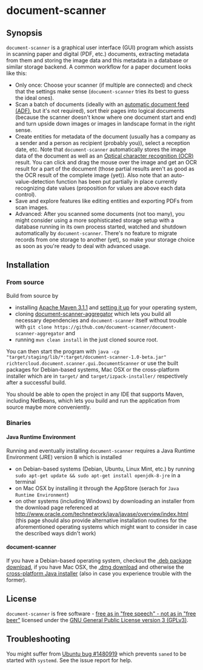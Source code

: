 # document-scanner

## Synopsis
`document-scanner` is a graphical user interface (GUI) program which assists in scanning paper and digital (PDF, etc.) documents, extracting metadata from them and storing the image data and this metadata in a database or similar storage backend. A common workflow for a paper document looks like this:

  * Only once: Choose your scanner (if multiple are connected) and check that the settings make sense (`document-scanner` tries its best to guess the ideal ones).
  * Scan a batch of documents (ideally with an [automatic document feed (ADF)](https://en.wikipedia.org/wiki/Automatic_document_feeder), but it's not required), sort their pages into logical documents (because the scanner doesn't know where one document start and end) and turn upside down images or images in landscape format in the right sense.
  * Create entities for metadata of the document (usually has a company as a sender and a person as recipient (probably you)), select a reception date, etc. Note that `document-scanner` automatically stores the image data of the document as well as an [Optical character recognition (OCR)](https://en.wikipedia.org/wiki/Optical_character_recognition) result. You can click and drag the mouse over the image and get an OCR result for a part of the document (those partial results aren't as good as the OCR result of the complete image (yet)). Also note that an auto-value-detection function has been put partially in place currently recognizing date values (proposition for values are above each data control).
  * Save and explore features like editing entities and exporting PDFs from scan images.
  * Advanced: After you scanned some documents (not too many), you might consider using a more sophisticated storage setup with a database running in its own process started, watched and shutdown automatically by `document-scanner`. There's no feature to migrate records from one storage to another (yet), so make your storage choice as soon as you're ready to deal with advanced usage.

## Installation
### From source
Build from source by

  * installing [Apache Maven 3.1.1](https://www.apache.org/dist/maven/binaries/apache-maven-3.1.1-bin.zip) and [setting it up](https://maven.apache.org/install.html) for your operating system,
  * cloning [document-scanner-aggregator](https://github.com/document-scanner/document-scanner-aggregator) which lets you build all necessary dependencies and `document-scanner` itself without trouble with `git clone https://github.com/document-scanner/document-scanner-aggregator` and
  * running `mvn clean install` in the just cloned source root.

You can then start the program with `java -cp "target/staging/lib/*:target/document-scanner-1.0-beta.jar" richtercloud.document.scanner.gui.DocumentScanner` or use the built packages for Debian-based systems, Mac OSX or the cross-platform installer which are in `target/` and `target/izpack-installer/` respectively after a successful build.

You should be able to open the project in any IDE that supports Maven, including NetBeans, which lets you build and run the application from source maybe more conveniently.

### Binaries
#### Java Runtime Environment
Running and eventually installing `document-scanner` requires a Java Runtime Environment (JRE) version 8 which is installed

  * on Debian-based systems (Debian, Ubuntu, Linux Mint, etc.) by running `sudo apt-get update && sudo apt-get install openjdk-8-jre` in a terminal
  * on Mac OSX by installing it through the AppStore (serach for `Java Runtime Environment`)
  * on other systems (including Windows) by downloading an installer from the download page referenced at http://www.oracle.com/technetwork/java/javase/overview/index.html (this page should also provide alternative installation routines for the aforementioned operating systems which might want to consider in case the described ways didn't work)

#### document-scanner
If you have a Debian-based operating system, checkout the [.deb package download](), if you have Mac OSX, the [.dmg download]() and otherwise the [cross-platform Java installer]() (also in case you experience trouble with the former).

## License
`document-scanner` is free software - [free as in "free speech" - not as in "free beer"](https://www.gnu.org/philosophy/free-sw.html) licensed under the [GNU General Public License version 3 (GPLv3)](https://en.wikipedia.org/wiki/GNU_General_Public_License#Version_3).

## Troubleshooting
You might suffer from [Ubuntu bug #1480919](https://bugs.launchpad.net/ubuntu/+source/sane-backends/+bug/1480919) which prevents `saned` to be started with `systemd`. See the issue report for help.
